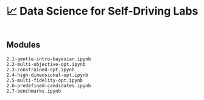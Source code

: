 # 📈 Data Science for Self-Driving Labs

```{include} description.md
```

## Modules

```{nbgallery}
2.1-gentle-intro-bayesian.ipynb
2.2-multi-objective-opt.ipynb
2.3-constrained-opt.ipynb
2.4-high-dimensional-opt.ipynb
2.5-multi-fidelity-opt.ipynb
2.6-predefined-candidates.ipynb
2.7-benchmarks.ipynb
```
